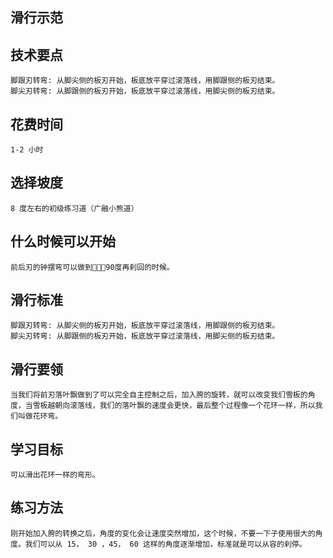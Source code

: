 ## 滑行示范

## 技术要点
    脚跟刃转弯: 从脚尖侧的板刃开始，板底放平穿过滚落线，用脚跟侧的板刃结束。
    脚尖刃转弯: 从脚跟侧的板刃开始，板底放平穿过滚落线，用脚尖侧的板刃结束。

## 花费时间
    1-2 小时

## 选择坡度
    8 度左右的初级练习道（广融小熊道）

## 什么时候可以开始
    前后刃的钟摆弯可以做到90度再刹回的时候。
    
## 滑行标准
    脚跟刃转弯: 从脚尖侧的板刃开始，板底放平穿过滚落线，用脚跟侧的板刃结束。
    脚尖刃转弯: 从脚跟侧的板刃开始，板底放平穿过滚落线，用脚尖侧的板刃结束。

## 滑行要领
    当我们将前刃落叶飘做到了可以完全自主控制之后，加入胯的旋转，就可以改变我们雪板的角度，当雪板越朝向滚落线，我们的落叶飘的速度会更快，最后整个过程像一个花环一样，所以我们叫做花环弯。

## 学习目标
    可以滑出花环一样的弯形。

## 练习方法
    刚开始加入胯的转换之后，角度的变化会让速度突然增加，这个时候，不要一下子使用很大的角度。我们可以从 15， 30 ，45， 60 这样的角度逐渐增加，标准就是可以从容的刹停。